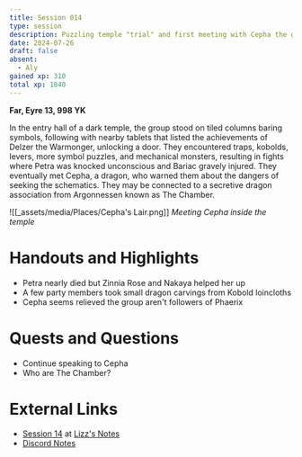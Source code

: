 ```yaml
---
title: Session 014
type: session
description: Puzzling temple "trial" and first meeting with Cepha the green dragon.
date: 2024-07-26
draft: false
absent:
  - Aly
gained xp: 310
total xp: 1840
---
```

**Far, Eyre 13, 998 YK**

In the entry hall of a dark temple, the group stood on tiled columns baring symbols, following with nearby tablets that listed the achievements of Delzer the Warmonger, unlocking a door. They encountered traps, kobolds, levers, more symbol puzzles, and mechanical monsters, resulting in fights where Petra was knocked unconscious and Bariac gravely injured. They eventually met Cepha, a dragon, who warned them about the dangers of seeking the schematics. They may be connected to a secretive dragon association from Argonnessen known as The Chamber.

![[_assets/media/Places/Cepha's Lair.png]]
*Meeting Cepha inside the temple*
# Handouts and Highlights
- Petra nearly died but Zinnia Rose and Nakaya helped her up  
- A few party members took small dragon carvings from Kobold loincloths  
- Cepha seems relieved the group aren't followers of Phaerix
# Quests and Questions
- Continue speaking to Cepha
- Who are The Chamber?
# External Links
- [Session 14](https://docs.google.com/document/d/1J33aBWlHE9Q3B2MMNnUZiaMUoW-X7qpKUtETTQmvalc/edit#heading=h.vl0rtlkejac) at [Lizz's Notes](https://docs.google.com/document/d/1J33aBWlHE9Q3B2MMNnUZiaMUoW-X7qpKUtETTQmvalc/edit)
- [Discord Notes](https://discord.com/channels/283480767844057088/1208993465531105380/1264709557784154153)